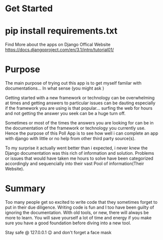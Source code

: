 # Get Started
# pip install requirements.txt
Find More about the apps on Django Offical Website https://docs.djangoproject.com/en/3.1/intro/tutorial01/
<br >

# Purpose
The main purpose of trying out this app is to get myself familar with documentations... In what sense (you might ask )

Getting started with a new framework or technology can be overwhelming at times and getting answers to particular issues can be dauting especially if the framework you are using is that popular... surfing the web for hours and not getting the answer you seek can be a huge turn off.

Sometimes or most of the times the answers you are looking for can be in the documentation of the framework or technology you currently use. <br >
Hence the purpose of this Poll App is to see how well i can complete an app with django with little or no help from other third party source(s).<br >

 To my surprise it actually went better than i expected, i never knew the Django documentation was this rich of information and solution. Problems or issues that would have taken me hours to solve have been categorized accordingly and sequencially into their vast Pool of information(Their Website).

# Summary
Too many people get so excited to write code that they sometimes forget to put in their due diligence. Writing code is fun and I too have been guilty of ignoring the documentation. With old tools, or new, there will always be more to learn. You will save yourself a lot of time and energy if you make sure you have a good foundation before diving into a new tool.

Stay safe @ 127.0.0.1 😉 and don't forget a face mask
